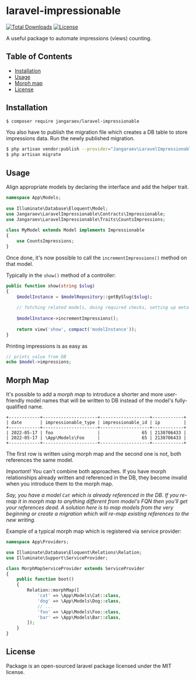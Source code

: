# laravel-impressionable

[![Total Downloads](http://poser.pugx.org/jangaraev/laravel-impressionable/downloads)](https://packagist.org/packages/jangaraev/laravel-impressionable)
[![License](http://poser.pugx.org/jangaraev/laravel-impressionable/license)](https://packagist.org/packages/jangaraev/laravel-impressionable)

A useful package to automate impressions (views) counting.

## Table of Contents

- <a href="#installation">Installation</a>
- <a href="#usage">Usage</a>
- <a href="#morph-map">Morph map</a>
- <a href="#license">License</a>

## Installation

```bash
$ composer require jangaraev/laravel-impressionable
```

You also have to publish the migration file which creates a DB table to store
impressions data. Run the newly published migration.

```bash
$ php artisan vendor:publish --provider="Jangaraev\LaravelImpressionable\ImpressionableServiceProvider" --tag="migrations"
$ php artisan migrate
```

## Usage

Align appropriate models by declaring the interface and add the helper trait.

```php
namespace App\Models;  
 
use Illuminate\Database\Eloquent\Model;
use Jangaraev\LaravelImpressionable\Contracts\Impressionable;
use Jangaraev\LaravelImpressionable\Traits\CountsImpressions;
 
class MyModel extends Model implements Impressionable
{
    use CountsImpressions;
}
```

Once done, it's now possible to call the `incrementImpressions()` method on that model.

Typically in the `show()` method of a controller:

```php
public function show(string $slug)
{
    $modelInstance = $modelRepository::getBySlug($slug);
 
    // fetching related models, doing required checks, setting up meta tags, etc  
 
    $modelInstance->incrementImpressions();
 
    return view('show', compact('modelInstance'));
}
```

Printing impressions is as easy as

```php
// prints value from DB
echo $model->impressions;
```

## Morph Map

It's possible to add a _morph map_ to introduce a shorter and more user-friendly
model names that will be written to DB instead of the model's fully-qualified name.

```
+------------+---------------------+-------------------+------------+
| date       | impressionable_type | impressionable_id | ip         |
+------------+---------------------+-------------------+------------+
| 2022-05-17 | foo                 |                65 | 2130706433 |
| 2022-05-17 | \App\Models\Foo     |                65 | 2130706433 |
+------------+---------------------+-------------------+------------+
```

The first row is written using morph map and the second one is not,
both references the same model.

*Important!* You can't combine both approaches. If you have morph relationships already written
and referenced in the DB, they become invalid when you introduce them to the morph map.

_Say, you have a model `Cat` which is already referenced in the DB. If you re-map
it in morph map to anything different from model's FQN then you'll get your references
dead. A solution here is to map models from the very beginning or create a migration
which will re-map existing references to the new writing._

Example of a typical morph map which is registered via service provider:

```php
namespace App\Providers;

use Illuminate\Database\Eloquent\Relations\Relation;
use Illuminate\Support\ServiceProvider;

class MorphMapServiceProvider extends ServiceProvider
{
    public function boot()
    {
        Relation::morphMap([
            'cat' => \App\Models\Cat::class,
            'dog' => \App\Models\Dog::class,
            // ...
            'foo' => \App\Models\Foo::class,
            'bar' => \App\Models\Bar::class,
        ]);
    }
}

```

## License

Package is an open-sourced laravel package licensed under the MIT license.